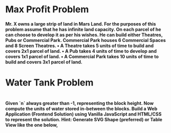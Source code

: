 <h1>Max Profit Problem</h1>
<h4>Mr. X owns a large strip of land in Mars Land. For the purposes of this problem
assume that he has infinite land capacity. On each parcel of he can choose to
develop it as per his wishes. He can build either Theatres, Pubs or Commercial
Park. Commercial Park houses 6 Commercial Spaces and 8 Screen Theatres.
• A Theatre takes 5 units of time to build and covers 2x1 parcel of land.
• A Pub takes 4 units of time to develop and covers 1x1 parcel of land.
• A Commercial Park takes 10 units of time to build and covers 3x1 parcel
of land.</h4>


<h1> Water Tank Problem<h1>
<h4>Given `n` always greater than -1, representing the block height. Now compute the units
of water stored in-between the blocks. Build a Web Application (Frontend Solution)
using Vanilla JavaScript and HTML/CSS to represent the solution.
Hint: Generate SVG Shape (preferred) or Table View like the one below,</h4>

